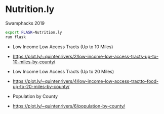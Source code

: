 # Nutrition.ly
Swamphacks 2019

```bash
export FLASK=Nutrition.ly
run flask
```

+ Low Income Low Access Tracts (Up to 10 Miles)
+ https://plot.ly/~quintenrivers/2/low-income-low-access-tracts-up-to-10-miles-by-county/

+ Low Income Low Access Tracts (Up to 20 Miles)
+ https://plot.ly/~quintenrivers/4/low-income-low-access-tractto-food-up-to-20-miles-by-county/

+ Population by County
+ https://plot.ly/~quintenrivers/6/population-by-county/

